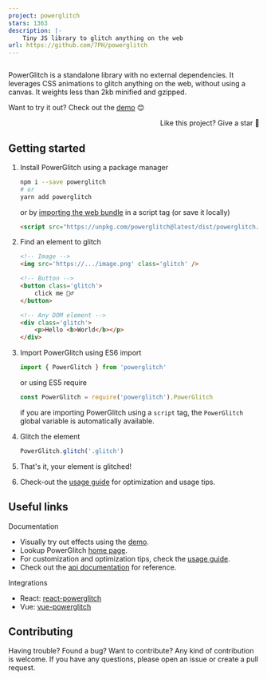 ```yaml
---
project: powerglitch
stars: 1363
description: |-
    Tiny JS library to glitch anything on the web
url: https://github.com/7PH/powerglitch
---
```


<img src="./assets/intro.gif" alt="">

PowerGlitch is a standalone library with no external dependencies. It leverages CSS animations to glitch anything on the web, without using a canvas. It weights less than 2kb minified and gzipped.<br>

Want to try it out? Check out the [demo](https://7ph.github.io/powerglitch/#/playground) 😊

<p align="right">
    Like this project? Give a star 🌟
</p>

## Getting started

1. Install PowerGlitch using a package manager
    ```bash
    npm i --save powerglitch
    # or
    yarn add powerglitch
    ```
    or by [importing the web bundle](https://unpkg.com/powerglitch@latest/dist/powerglitch.min.js) in a script tag (or save it locally)
    ```html
    <script src="https://unpkg.com/powerglitch@latest/dist/powerglitch.min.js"></script>
    ```

2. Find an element to glitch
    ```html
    <!-- Image -->
    <img src='https://.../image.png' class='glitch' />

    <!-- Button -->
    <button class='glitch'>
        click me 🤷‍♂️
    </button>

    <!-- Any DOM element -->
    <div class='glitch'>
        <p>Hello <b>World</b></p>
    </div>
    ```

3. Import PowerGlitch using ES6 import
    ```javascript
    import { PowerGlitch } from 'powerglitch'
    ```
    or using ES5 require
    ```javascript
    const PowerGlitch = require('powerglitch').PowerGlitch
    ```
    if you are importing PowerGlitch using a `script` tag, the `PowerGlitch` global variable is automatically available.

4. Glitch the element
    ```javascript
    PowerGlitch.glitch('.glitch')
    ```

5. That's it, your element is glitched!
6. Check-out the [usage guide](https://7ph.github.io/powerglitch/#/usage) for optimization and usage tips.

## Useful links

Documentation
- Visually try out effects using the [demo](https://7ph.github.io/powerglitch/#/playground).
- Lookup PowerGlitch [home page](https://7ph.github.io/powerglitch/).
- For customization and optimization tips, check the [usage guide](https://7ph.github.io/powerglitch/#/usage).
- Check out the [api documentation](https://7ph.github.io/powerglitch/api-docs/variables/PowerGlitch.html) for reference.

Integrations
- React: [react-powerglitch](https://github.com/7PH/react-powerglitch)
- Vue: [vue-powerglitch](https://github.com/7PH/vue-powerglitch)

## Contributing

Having trouble? Found a bug? Want to contribute? Any kind of contribution is welcome. If you have any questions, please open an issue or create a pull request.

